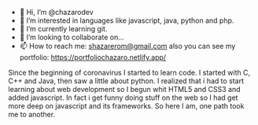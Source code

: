 - 👋 Hi, I’m @chazarodev
- 👀 I’m interested in languages like javascript, java, python and php.
- 🌱 I’m currently learning git. 
- 💞️ I’m looking to collaborate on... 
- 📫 How to reach me: shazarerom@gmail.com also you can see my portfolio: https://portfoliochazaro.netlify.app/

Since the beginning of coronavirus I started to learn code. I started with C, C++ and Java, then saw a little about python.
I realized that i had to start learning about web development so I begun whit HTML5 and CSS3 and added javascript. 
In fact i get funny doing stuff on the web so I had get more deep on javascript and its frameworks. 
So here I am, one path took me to another.

